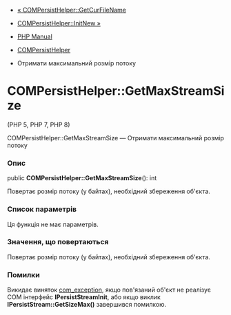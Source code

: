 - [«
COMPersistHelper::GetCurFileName](compersisthelper.getcurfilename.md)
- [COMPersistHelper::InitNew »](compersisthelper.initnew.md)

- [PHP Manual](index.md)
- [COMPersistHelper](class.compersisthelper.md)
- Отримати максимальний розмір потоку

# COMPersistHelper::GetMaxStreamSize

(PHP 5, PHP 7, PHP 8)

COMPersistHelper::GetMaxStreamSize — Отримати максимальний розмір потоку

### Опис

public **COMPersistHelper::GetMaxStreamSize**(): int

Повертає розмір потоку (у байтах), необхідний збереження об'єкта.

### Список параметрів

Ця функція не має параметрів.

### Значення, що повертаються

Повертає розмір потоку (у байтах), необхідний збереження об'єкта.

### Помилки

Викидає виняток [com_exception](class.com-exception.md), якщо
пов'язаний об'єкт не реалізує COM інтерфейс **IPersistStreamInit**, або
якщо виклик **IPersistStream::GetSizeMax()** завершився помилкою.
